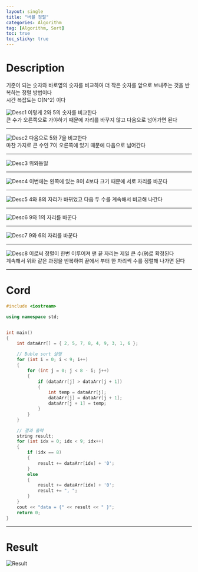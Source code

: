 ```yaml
---
layout: single
title: "버블 정렬"
categories: Algorithm
tag: [Algorithm, Sort]
toc: true
toc_sticky: true
---
```


# Description
기준이 되는 숫자와 바로옆의 숫자를 비교하여 더 작은 숫자를 앞으로 보내주는 것을 반복하는 정렬 방법이다 <br>
시간 복잡도는 O(N^2) 이다

![Desc1](https://user-images.githubusercontent.com/97664446/170823494-68943511-dc60-4891-b8fd-ffe410dd8db3.PNG)
이렇게 2와 5의 숫자를 비교한다 <br>
큰 수가 오른쪽으로 가야하기 때문에 자리를 바꾸지 않고 다음으로 넘어가면 된다 <br>
***

![Desc2](https://user-images.githubusercontent.com/97664446/170823495-ea29b0b0-fd1f-464c-af6a-14d63be19efd.PNG)
다음으로 5와 7을 비교한다 <br>
마찬 가지로 큰 수인 7이 오른쪽에 있기 때문에 다음으로 넘어간다 <br>
***

![Desc3](https://user-images.githubusercontent.com/97664446/170823496-0254ddec-5df5-4ee0-bf34-c2b02167d3cc.PNG)
위와동일 <br>
***

![Desc4](https://user-images.githubusercontent.com/97664446/170823498-cf6e8547-ed5d-4158-8dd7-48bf68f0e95a.PNG)
이번에는 왼쪽에 있는 8이 4보다 크기 때문에 서로 자리를 바꾼다 <br>
***

![Desc5](https://user-images.githubusercontent.com/97664446/170823500-818385a6-2e25-4703-bd2d-57e3437e4bcf.PNG)
4와 8의 자리가 바뀌었고 다음 두 수를 계속해서 비교해 나간다 <br>
***
![Desc6](https://user-images.githubusercontent.com/97664446/170823504-84a5f9b7-166a-47c1-9a89-88de4c63facc.PNG)
9와 1의 자리를 바꾼다 <br>
***
![Desc7](https://user-images.githubusercontent.com/97664446/170823505-837ba882-748d-424b-89a5-dc0c57d9befd.PNG)
9와 6의 자리를 바꾼다 <br>
***

![Desc8](https://user-images.githubusercontent.com/97664446/170823506-fb5e50ef-4ec6-4ed8-9eb2-4055ec57f32d.PNG)
이로써 정렬이 한번 이루어져 맨 끝 자리는 제일 큰 수(9)로 확정된다 <br>
계속해서 위와 같은 과정을 반복하여 끝에서 부터 한 자리씩 수를 정렬해 나가면 된다 <br>
***

# Cord
```c++
#include <iostream>

using namespace std;


int main()
{
    int dataArr[] = { 2, 5, 7, 8, 4, 9, 3, 1, 6 };

    // Buble sort 실행
    for (int i = 0; i < 9; i++)
    {
        for (int j = 0; j < 8 - i; j++)
        {
            if (dataArr[j] > dataArr[j + 1])
            {
                int temp = dataArr[j];
                dataArr[j] = dataArr[j + 1];
                dataArr[j + 1] = temp;
            }
        }
    }

    // 결과 출력
    string result;
    for (int idx = 0; idx < 9; idx++)
    {
        if (idx == 8)
        {
            result += dataArr[idx] + '0';
        }
        else
        {
            result += dataArr[idx] + '0';
            result += ", ";
        }
    }
    cout << "data = {" << result << " }";
    return 0;
}
```

***

# Result
![Result](https://user-images.githubusercontent.com/97664446/170705732-0a4053e3-bfe4-49b6-8aaf-df5f913df807.PNG)
